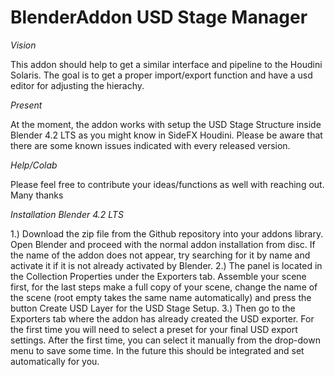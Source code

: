 # BlenderAddon USD Stage Manager

*Vision* 

This addon should help to get a similar interface and pipeline to the Houdini Solaris. The goal is to get a proper import/export function and have a usd editor for adjusting the hierachy. 

*Present*

At the moment, the addon works with setup the USD Stage Structure inside Blender 4.2 LTS as you might know in SideFX Houdini. Please be aware that there are some known issues indicated with every released version.

*Help/Colab*

Please feel free to contribute your ideas/functions as well with reaching out. 
Many thanks


*Installation Blender 4.2 LTS*

1.) Download the zip file from the Github repository into your addons library. Open Blender and proceed with the normal addon installation from disc. If the name of the addon does not appear, try searching for it by name and activate it if it is not already activated by Blender.
2.) The panel is located in the Collection Properties under the Exporters tab. Assemble your scene first, for the last steps make a full copy of your scene, change the name of the scene (root empty takes the same name automatically) and press the button Create USD Layer for the USD Stage Setup. 
3.) Then go to the Exporters tab where the addon has already created the USD exporter. For the first time you will need to select a preset for your final USD export settings. After the first time, you can select it manually from the drop-down menu to save some time. In the future this should be integrated and set automatically for you.
